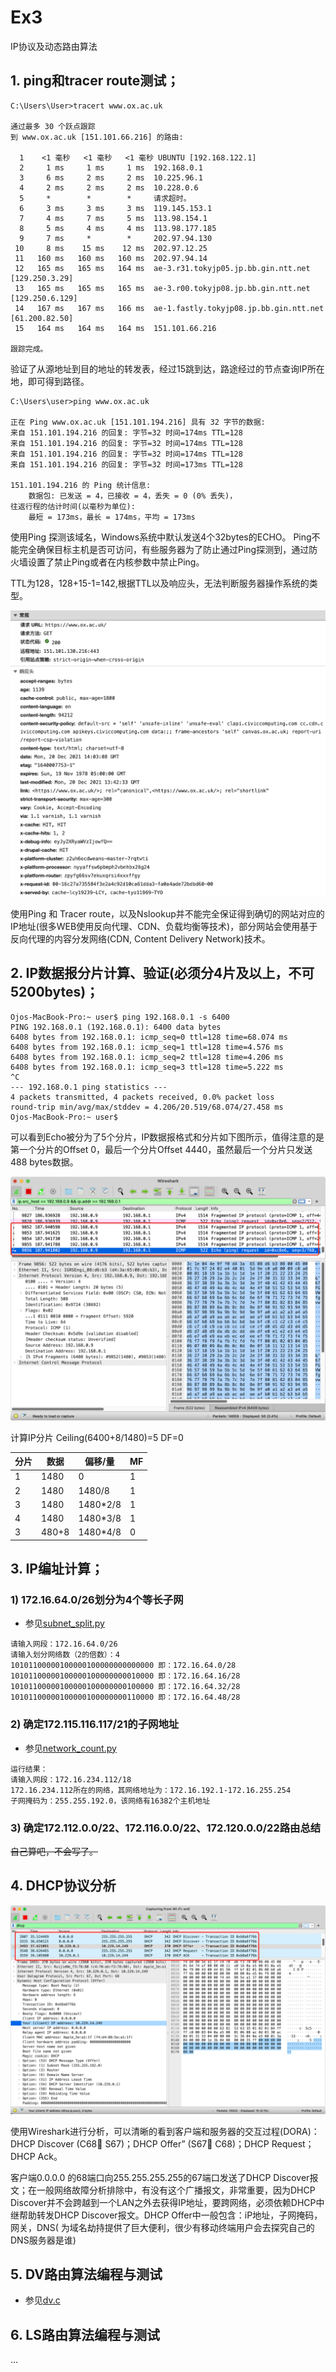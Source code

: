 # Ex3

IP协议及动态路由算法

## 1. ping和tracer route测试；

```log
C:\Users\User>tracert www.ox.ac.uk

通过最多 30 个跃点跟踪
到 www.ox.ac.uk [151.101.66.216] 的路由:

  1    <1 毫秒   <1 毫秒   <1 毫秒 UBUNTU [192.168.122.1]
  2     1 ms     1 ms     1 ms  192.168.0.1
  3     6 ms     2 ms     2 ms  10.225.96.1
  4     2 ms     2 ms     2 ms  10.228.0.6
  5     *        *        *     请求超时。
  6     3 ms     3 ms     3 ms  119.145.153.1
  7     4 ms     7 ms     5 ms  113.98.154.1
  8     5 ms     4 ms     4 ms  113.98.177.185
  9     7 ms     *        *     202.97.94.130
 10     8 ms    15 ms    12 ms  202.97.12.25
 11   160 ms   160 ms   160 ms  202.97.94.14
 12   165 ms   165 ms   164 ms  ae-3.r31.tokyjp05.jp.bb.gin.ntt.net [129.250.3.29]
 13   165 ms   165 ms   165 ms  ae-3.r00.tokyjp08.jp.bb.gin.ntt.net [129.250.6.129]
 14   167 ms   167 ms   166 ms  ae-1.fastly.tokyjp08.jp.bb.gin.ntt.net [61.200.82.50]
 15   164 ms   164 ms   164 ms  151.101.66.216

跟踪完成。
```

验证了从源地址到目的地址的转发表，经过15跳到达，路途经过的节点查询IP所在地，即可得到路径。

```log
C:\Users\user>ping www.ox.ac.uk

正在 Ping www.ox.ac.uk [151.101.194.216] 具有 32 字节的数据:
来自 151.101.194.216 的回复: 字节=32 时间=174ms TTL=128
来自 151.101.194.216 的回复: 字节=32 时间=174ms TTL=128
来自 151.101.194.216 的回复: 字节=32 时间=174ms TTL=128
来自 151.101.194.216 的回复: 字节=32 时间=173ms TTL=128

151.101.194.216 的 Ping 统计信息:
    数据包: 已发送 = 4，已接收 = 4，丢失 = 0 (0% 丢失)，
往返行程的估计时间(以毫秒为单位):
    最短 = 173ms，最长 = 174ms，平均 = 173ms
```

使用Ping 探测该域名，Windows系统中默认发送4个32bytes的ECHO。 Ping不能完全确保目标主机是否可访问，有些服务器为了防止通过Ping探测到，通过防火墙设置了禁止Ping或者在内核参数中禁止Ping。

TTL为128，128+15-1=142,根据TTL以及响应头，无法判断服务器操作系统的类型。

![p1](doc/image1.png)

使用Ping 和 Tracer route，以及Nslookup并不能完全保证得到确切的网站对应的IP地址(很多WEB使用反向代理、CDN、负载均衡等技术)，部分网站会使用基于反向代理的内容分发网络(CDN, Content
Delivery Network)技术。

## 2. IP数据报分片计算、验证(必须分4片及以上，不可5200bytes)；

```log
Ojos-MacBook-Pro:~ user$ ping 192.168.0.1 -s 6400
PING 192.168.0.1 (192.168.0.1): 6400 data bytes
6408 bytes from 192.168.0.1: icmp_seq=0 ttl=128 time=68.074 ms
6408 bytes from 192.168.0.1: icmp_seq=1 ttl=128 time=4.576 ms
6408 bytes from 192.168.0.1: icmp_seq=2 ttl=128 time=4.206 ms
6408 bytes from 192.168.0.1: icmp_seq=3 ttl=128 time=5.222 ms
^C
--- 192.168.0.1 ping statistics ---
4 packets transmitted, 4 packets received, 0.0% packet loss
round-trip min/avg/max/stddev = 4.206/20.519/68.074/27.458 ms
Ojos-MacBook-Pro:~ user$ 
```

可以看到Echo被分为了5个分片，IP数据报格式和分片如下图所示，值得注意的是第一个分片的Offset 0，最后一个分片Offset 4440，虽然最后一个分片只发送488 bytes数据。

![p2](doc/image2.png)

计算IP分片 Ceiling(6400+8/1480)=5 DF=0

| 分片     | 数据     |    偏移/量     |    MF |
|-----|--------|-----------|-----|
| 1   |    1480  |    0        |    1  |
| 2   |    1480  |    1480/8   |    1  |
| 3   |    1480  |    1480*2/8 |    1  |
| 4   |    1480  |    1480*3/8 |    1  |
| 3   |    480+8 |    1480*4/8 |    0  |

## 3. IP编址计算；

### 1) 172.16.64.0/26划分为4个等长子网

* 参见[subnet_split.py](subnet_split.py)

```log
请输入网段：172.16.64.0/26
请输入划分网络数（2的倍数）：4
10101100000100000100000000000000 即：172.16.64.0/28
10101100000100000100000000010000 即：172.16.64.16/28
10101100000100000100000000100000 即：172.16.64.32/28
10101100000100000100000000110000 即：172.16.64.48/28
```

### 2) 确定172.115.116.117/21的子网地址

* 参见[network_count.py](network_count.py)

```log
运行结果：
请输入网段：172.16.234.112/18
172.16.234.112所在的网络，其网络地址为：172.16.192.1-172.16.255.254
子网掩码为：255.255.192.0，该网络有16382个主机地址
```

### 3) 确定172.112.0.0/22、172.116.0.0/22、172.120.0.0/22路由总结

~~自己算吧，不会写了。~~

## 4. DHCP协议分析

![p3](doc/image3.png)

使用Wireshark进行分析，可以清晰的看到客户端和服务器的交互过程(DORA)：DHCP Discover (C68 S67)；DHCP Offer” (S67 C68)；DHCP Request；DHCP Ack。

客户端0.0.0.0 的68端口向255.255.255.255的67端口发送了DHCP Discover报文；在一般网络故障分析排除中，有没有这个广播报文，非常重要，因为DHCP
Discover并不会跨越到一个LAN之外去获得IP地址，要跨网络，必须依赖DHCP中继帮助转发DHCP Discover报文。DHCP Offer中一般包含：iP地址，子网掩码，网关，DNS(
为域名劫持提供了巨大便利，很少有移动终端用户会去探究自己的DNS服务器是谁)

## 5. DV路由算法编程与测试

* 参见[dv.c](dv.c)

## 6. LS路由算法编程与测试

...
